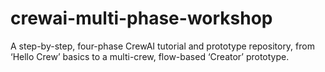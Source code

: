 # crewai-multi-phase-workshop
A step-by-step, four-phase CrewAI tutorial and prototype repository, from ‘Hello Crew’ basics to a multi-crew, flow-based ‘Creator’ prototype.
